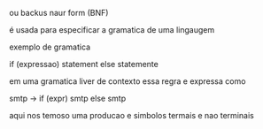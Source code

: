 ou backus naur form (BNF)

é usada para especificar a gramatica de uma lingaugem 

exemplo de gramatica

if (expressao) statement else statemente

em uma gramatica liver de contexto essa regra e expressa como

smtp -> if (expr) smtp else smtp

aqui nos temoso uma producao e simbolos termais e nao terminais
